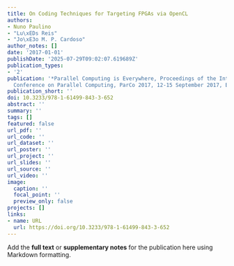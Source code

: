 ```yaml
---
title: On Coding Techniques for Targeting FPGAs via OpenCL
authors:
- Nuno Paulino
- "Lu\xEDs Reis"
- "Jo\xE3o M. P. Cardoso"
author_notes: []
date: '2017-01-01'
publishDate: '2025-07-29T09:02:07.619689Z'
publication_types:
- '2'
publication: '*Parallel Computing is Everywhere, Proceedings of the International
  Conference on Parallel Computing, ParCo 2017, 12-15 September 2017, Bologna, Italy*'
publication_short: ''
doi: 10.3233/978-1-61499-843-3-652
abstract: ''
summary: ''
tags: []
featured: false
url_pdf: ''
url_code: ''
url_dataset: ''
url_poster: ''
url_project: ''
url_slides: ''
url_source: ''
url_video: ''
image:
  caption: ''
  focal_point: ''
  preview_only: false
projects: []
links:
- name: URL
  url: https://doi.org/10.3233/978-1-61499-843-3-652
---
```


Add the **full text** or **supplementary notes** for the publication here using Markdown formatting.
